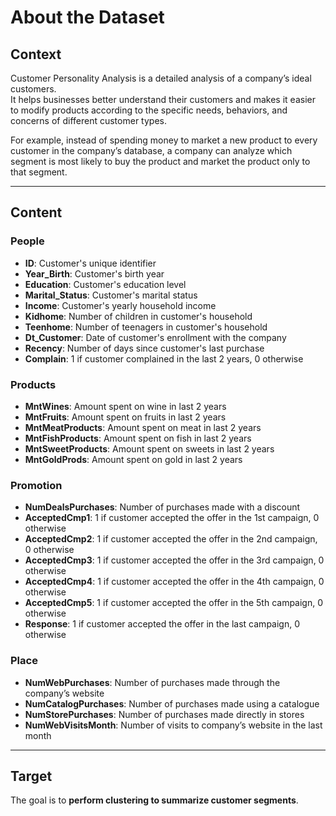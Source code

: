 # About the Dataset

## Context
Customer Personality Analysis is a detailed analysis of a company’s ideal customers.  
It helps businesses better understand their customers and makes it easier to modify products according to the specific needs, behaviors, and concerns of different customer types.  

For example, instead of spending money to market a new product to every customer in the company’s database, a company can analyze which segment is most likely to buy the product and market the product only to that segment.  

---

## Content

### People
- **ID**: Customer's unique identifier  
- **Year_Birth**: Customer's birth year  
- **Education**: Customer's education level  
- **Marital_Status**: Customer's marital status  
- **Income**: Customer's yearly household income  
- **Kidhome**: Number of children in customer's household  
- **Teenhome**: Number of teenagers in customer's household  
- **Dt_Customer**: Date of customer's enrollment with the company  
- **Recency**: Number of days since customer's last purchase  
- **Complain**: 1 if customer complained in the last 2 years, 0 otherwise  

### Products
- **MntWines**: Amount spent on wine in last 2 years  
- **MntFruits**: Amount spent on fruits in last 2 years  
- **MntMeatProducts**: Amount spent on meat in last 2 years  
- **MntFishProducts**: Amount spent on fish in last 2 years  
- **MntSweetProducts**: Amount spent on sweets in last 2 years  
- **MntGoldProds**: Amount spent on gold in last 2 years  

### Promotion
- **NumDealsPurchases**: Number of purchases made with a discount  
- **AcceptedCmp1**: 1 if customer accepted the offer in the 1st campaign, 0 otherwise  
- **AcceptedCmp2**: 1 if customer accepted the offer in the 2nd campaign, 0 otherwise  
- **AcceptedCmp3**: 1 if customer accepted the offer in the 3rd campaign, 0 otherwise  
- **AcceptedCmp4**: 1 if customer accepted the offer in the 4th campaign, 0 otherwise  
- **AcceptedCmp5**: 1 if customer accepted the offer in the 5th campaign, 0 otherwise  
- **Response**: 1 if customer accepted the offer in the last campaign, 0 otherwise  

### Place
- **NumWebPurchases**: Number of purchases made through the company’s website  
- **NumCatalogPurchases**: Number of purchases made using a catalogue  
- **NumStorePurchases**: Number of purchases made directly in stores  
- **NumWebVisitsMonth**: Number of visits to company’s website in the last month  

---

## Target
The goal is to **perform clustering to summarize customer segments**.  
